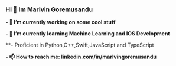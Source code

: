 ### Hi 👋 Im Marlvin Goremusandu


**- 🔭 I’m currently working on some cool stuff**


**- 🌱 I’m currently learning Machine Learning and IOS Development**


**- Proficient in Python,C++,Swift,JavaScript and TypeScript




**- 📫 How to reach me: linkedin.com/in/marlvingoremusandu**

